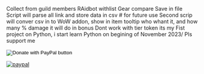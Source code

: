 Collect  from guild members RAidbot withlist  Gear compare
Save in file
Script will parse all link and store data in csv # for future use
Second scrip will conver csv in to WoW addon, show in item tooltip who whant it, and how many % damage it will do in bonus
Dont work  with tier token
 its my Fist project on Python, i start learn Python  on begining of November 2023/
 Pls support me
 <html>
 <form action="https://www.paypal.com/donate" method="post" target="_top">
<input type="hidden" name="business" value="SYWCS8U6YDCZC" />
<input type="hidden" name="no_recurring" value="0" />
<input type="hidden" name="item_name" value="Thank you, I just begin my Journey in Coding, im not youg , not old =D 34" />
<input type="hidden" name="currency_code" value="USD" />
<input type="image" src="https://www.paypalobjects.com/en_US/i/btn/btn_donate_LG.gif" border="0" name="submit" title="PayPal - The safer, easier way to pay online!" alt="Donate with PayPal button" />
<img alt="" border="0" src="https://www.paypal.com/en_US/i/scr/pixel.gif" width="1" height="1" />
</form>
 </html>

 [![paypal](https://www.paypalobjects.com/en_US/i/btn/btn_donateCC_LG.gif)](https://www.paypal.com/cgi-bin/webscr?cmd=_s-xclick&hosted_button_id=SYWCS8U6YDCZC)
